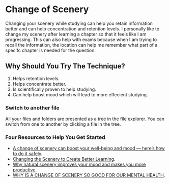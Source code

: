 ﻿# Change of Scenery
Changing your scenery while studying can help you retain information better and can help concentration and retention levels. I personally like to change my scenery after learning a chapter so that it feels like I am progressing. This can also help with exams because when I am trying to recall the information, the location can help me remember what part of a specifc chapter is needed for the question.

## Why Should You Try The Technique?
1. Helps retention levels.
2. Helps concentrate better.
3. Is scientifically proven to help studying.
4. Can help boost mood which will lead to more effecient studying.

### Switch to another file

All your files and folders are presented as a tree in the file explorer. You can switch from one to another by clicking a file in the tree.

### Four Resources to Help You Get Started
- [A change of scenery can boost your well-being and mood — here’s how to do it safely](https://www.cnbc.com/2020/06/14/study-new-experiences-and-scenery-can-boost-your-well-being.html).
- [Changing the Scenery to Create Better Learning](https://blogs.edweek.org/teachers/work_in_progress/2015/01/changing_the_scenery_to_create.html).
- [Why natural scenery improves your mood and makes you more productive](https://www.nbcnews.com/better/health/why-natural-scenery-improves-your-mood-makes-you-more-productive-ncna860806).
- [WHY IS A CHANGE OF SCENERY SO GOOD FOR OUR MENTAL HEALTH](https://www.strikeapose.co.uk/why-is-a-change-of-scenery-so-good-for-our-mental-health/).
